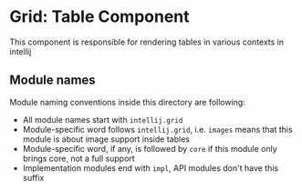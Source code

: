# Grid: Table Component

This component is responsible for rendering tables in various contexts in intellij

## Module names

Module naming conventions inside this directory are following:
- All module names start with `intellij.grid`
- Module-specific word follows `intellij.grid`, i.e. `images` means that this
  module is about image support inside tables
- Module-specific word, if any, is followed by `core` if this module only brings
  core, not a full support
- Implementation modules end with `impl`, API modules don't have this suffix